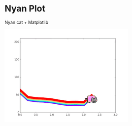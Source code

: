 # Nyan Plot

Nyan cat + Matplotlib

![alt text](https://github.com/etano/nyan_plot/raw/master/nyan_plot.gif "Nyan plot")
